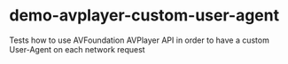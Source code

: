 # demo-avplayer-custom-user-agent
Tests how to use AVFoundation AVPlayer API in order to have a custom User-Agent on each network request
